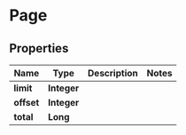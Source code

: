
# Page

## Properties
Name | Type | Description | Notes
------------ | ------------- | ------------- | -------------
**limit** | **Integer** |  | 
**offset** | **Integer** |  | 
**total** | **Long** |  | 



